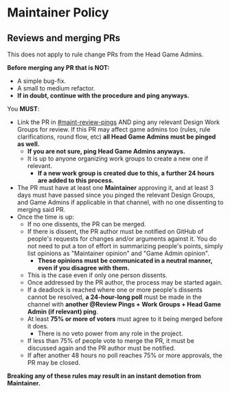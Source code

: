 ﻿# Maintainer Policy
## Reviews and merging PRs
This does not apply to rule change PRs from the Head Game Admins.

**Before merging any PR that is NOT:**
- A simple bug-fix.
- A small to medium refactor.
- **If in doubt, continue with the procedure and ping anyways.**

You **MUST**:
- Link the PR in [#maint-review-pings](https://discord.com/channels/310555209753690112/1258585578618884167) AND ping any relevant Design Work Groups for review.
If this PR may affect game admins too (rules, rule clarifications, round flow, etc) **all Head Game Admins must be pinged as well.**
  - **If you are not sure, ping Head Game Admins anyways.**
  - It is up to anyone organizing work groups to create a new one if relevant.
    - **If a new work group is created due to this, a further 24 hours are added to this process.**
- The PR must have at least one **Maintainer** approving it, and at least 3 days must have passed since you pinged the relevant Design Groups, and Game Admins if applicable in that channel, with no one dissenting to merging said PR.
- Once the time is up:
  - If no one dissents, the PR can be merged.
  - If there is dissent, the PR author must be notified on GitHub of people's requests for changes and/or arguments against it. You do not need to put a ton of effort in summarizing people's points, simply list opinions as "Maintainer opinion" and "Game Admin opinion".
    - **These opinions must be communicated in a neutral manner, even if you disagree with them.**
  - This is the case even if only one person dissents.
  - Once addressed by the PR author, the process may be started again.
  - If a deadlock is reached where one or more people's dissents cannot be resolved, **a 24-hour-long poll** must be made in the channel with **another @Review Pings + Work Groups + Head Game Admin (if relevant) ping**.
  - At least **75% or more of voters** must agree to it being merged before it does.
    - There is no veto power from any role in the project.
  - If less than 75% of people vote to merge the PR, it must be discussed again and the PR author must be notified.
  - If after another 48 hours no poll reaches 75% or more approvals, the PR may be closed.

**Breaking any of these rules may result in an instant demotion from Maintainer.**
